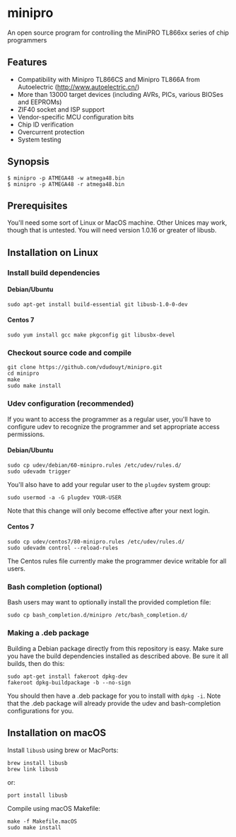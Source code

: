 # minipro
An open source program for controlling the MiniPRO TL866xx series of chip programmers

## Features
* Compatibility with Minipro TL866CS and Minipro TL866A from
Autoelectric (http://www.autoelectric.cn/)
* More than 13000 target devices (including AVRs, PICs, various BIOSes and EEPROMs)
* ZIF40 socket and ISP support
* Vendor-specific MCU configuration bits
* Chip ID verification
* Overcurrent protection
* System testing

## Synopsis

```nohighlight
$ minipro -p ATMEGA48 -w atmega48.bin
$ minipro -p ATMEGA48 -r atmega48.bin
```

## Prerequisites

You'll need some sort of Linux or MacOS machine.  Other Unices may work,
though that is untested.  You will need version 1.0.16 or greater of
libusb.


## Installation on Linux

### Install build dependencies 

#### Debian/Ubuntu
```nohighlight
sudo apt-get install build-essential git libusb-1.0-0-dev
```

#### Centos 7
```nohighlight
sudo yum install gcc make pkgconfig git libusbx-devel
```

### Checkout source code and compile 
```nohighlight
git clone https://github.com/vdudouyt/minipro.git
cd minipro
make
sudo make install
```

### Udev configuration (recommended)
If you want to access the programmer as a regular user,
you'll have to configure udev to recognize the programmer and set
appropriate access permissions.

#### Debian/Ubuntu
```nohighlight
sudo cp udev/debian/60-minipro.rules /etc/udev/rules.d/
sudo udevadm trigger
```
You'll also have to add your regular user to the `plugdev` system
group:
```nohighlight
sudo usermod -a -G plugdev YOUR-USER
```
Note that this change will only become effective after your next
login.

#### Centos 7
```nohighlight
sudo cp udev/centos7/80-minipro.rules /etc/udev/rules.d/
sudo udevadm control --reload-rules
```
The Centos rules file currently make the programmer device writable
for all users.

### Bash completion (optional)

Bash users may want to optionally install the provided completion file:
```nohighlight
sudo cp bash_completion.d/minipro /etc/bash_completion.d/
```

### Making a .deb package

Building a Debian package directly from this repository is easy.  Make
sure you have the build dependencies installed as described above.  Be
sure it all builds, then do this:

```nohighlight
sudo apt-get install fakeroot dpkg-dev
fakeroot dpkg-buildpackage -b --no-sign
```

You should then have a .deb package for you to install with 
`dpkg -i`. Note that the .deb package will already provide the udev
and bash-completion configurations for you.

## Installation on macOS

Install `libusb` using brew or MacPorts:
```
brew install libusb
brew link libusb
```
or:
```
port install libusb
```

Compile using macOS Makefile:
```
make -f Makefile.macOS
sudo make install
```
